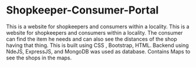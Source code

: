 # Shopkeeper-Consumer-Portal
This is a website for shopkeepers and consumers within a locality. 
This is a website for shopkeepers and consumers within a locality. The consumer can find the item he needs and can also see the distances of the shop having that thing. This is built using CSS , Bootstrap, HTML.  Backend using NdeJS, ExpressJS, and MongoDB was used as database. Contains Maps to see the shops in the maps.
